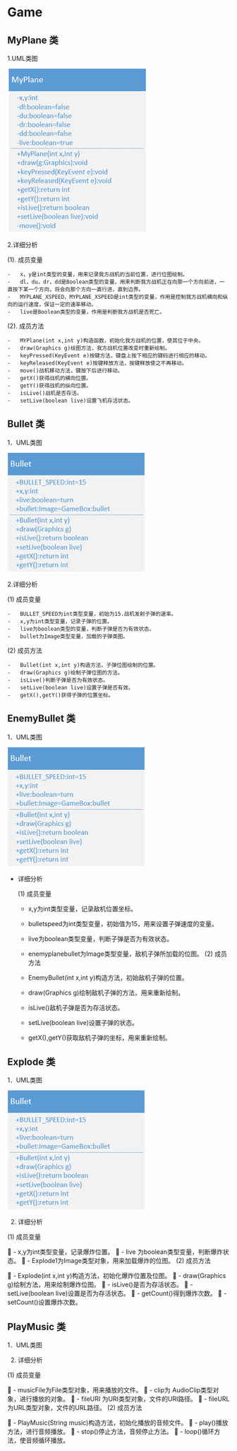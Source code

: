 # Game
MyPlane 类
-------

1.UML类图

![MyPlane 类](https://github.com/xujianhui1995/Game/blob/master/MyPlane.jpg)

2.详细分析

 (1). 成员变量

	-   x，y是int类型的变量，用来记录我方战机的当前位置，进行位图绘制。
    -   dl，du，dr，dd是Boolean类型的变量，用来判断我方战机正在向那一个方向前进，一直按下某一个方向，将会向那个方向一直行进，直到边界。
    -   MYPLANE_XSPEED，MYPLANE_XSPEED是int类型的变量，作用是控制我方战机横向和纵向的运行速度，保证一定的速率移动。
    -   live是Boolean类型的变量，作用是判断我方战机是否死亡。
(2). 成员方法
 
    -   MYPlane(int x,int y)构造函数，初始化我方战机的位置，使其位于中央。
   	-   draw(Graphics g)绘图方法，我方战机位置改变时重新绘制。
    -   keyPressed(KeyEvent e)按键方法，键盘上按下相应的键码进行相应的移动。
    -   keyReleased(KeyEvent e)按键释放方法，按键释放使之不再移动。
    -   move()战机移动方法，键按下后进行移动。
    -   getX()获得战机的横向位置。
    -   getY()获得战机的纵向位置。
    -   isLive()战机是否存活。
    -   setLive(boolean live)设置飞机存活状态。 
    
Bullet 类
-------
1．UML类图

![Bullet类][1]


  [1]: https://github.com/xujianhui1995/Game/blob/master/Bullet.jpg

2.详细分析

(1) 成员变量

    -   BULLET_SPEED为int类型变量，初始为15.战机发射子弹的速率。
    -   x,y为int类型变量，记录子弹的位置。
    -   live为boolean类型的变量，判断子弹是否为有效状态。
    -   bullet为Image类型变量，加载的子弹类图。
(2) 成员方法

    -   Bullet(int x,int y)构造方法，子弹位图绘制的位置。
    -   draw(Graphics g)绘制子弹位图的方法。
    -   isLive()判断子弹是否为有效状态。
    -   setLive(boolean live)设置子弹是否有效。
    -   getX(),getY()获得子弹的位置坐标。

EnemyBullet 类
-----------
1．UML类图

![EnemyBullet 类][1]


  [1]: https://github.com/xujianhui1995/Game/blob/master/EnemyBullet.jpg

 - 详细分析

    (1)	成员变量
    
    -   x,y为int类型变量，记录敌机位置坐标。
    -   bulletspeed为int类型变量，初始值为15，用来设置子弹速度的变量。
    -   live为boolean类型变量，判断子弹是否为有效状态。
    -   enemyplanebullet为Image类型变量，敌机子弹所加载的位图。
    (2)	成员方法
    
    -   EnemyBullet(int x,int y)构造方法，初始敌机子弹的位置。
    -   draw(Graphics g)绘制敌机子弹的方法，用来重新绘制。
    -   isLive()敌机子弹是否为存活状态。
    -   setLive(boolean live)设置子弹的状态。
    -   getX(),getY()获取敌机子弹的坐标，用来重新绘制。

Explode 类
-------
1．UML类图

![Explode 类][1]


  [1]: https://github.com/xujianhui1995/Game/blob/master/Explode.jpg
 
2. 详细分析

(1)	成员变量

	-   x,y为int类型变量，记录爆炸位置。
	-   live 为boolean类型变量，判断爆炸状态。
	-   Explode1为Image类型对象，用来加载爆炸的位图。
(2)	成员方法

	-   Explode(int x,int y)构造方法，初始化爆炸位置及位图。
	-   draw(Graphics g)绘制方法，用来绘制爆炸位图。
	-   isLive()是否为存活状态。
	-   setLive(boolean live)设置是否为存活状态。
	-   getCount()得到爆炸次数。
	-   setCount()设置爆炸次数。

PlayMusic 类
------------
1．UML类图
 
2. 详细分析

(1)	成员变量

	-   musicFile为File类型对象，用来播放的文件。
	-   clip为 AudioClip类型对象，进行播放的对象。
	-   fileURI 为URI类型对象，文件的URI路径。
	-   fileURL 为URL类型对象，文件的URL路径。
(2)	成员方法

	-   PlayMusic(String music)构造方法，初始化播放的音频文件。
	-   play()播放方法，进行音频播放。
	-   stop()停止方法，音频停止方法。
	-   loop()循环方法，使音频循环播放。





 
